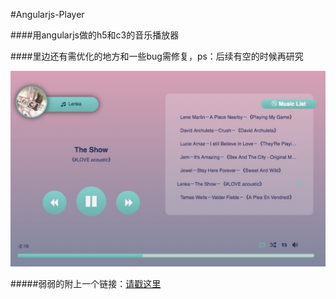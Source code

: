 #Angularjs-Player

####用angularjs做的h5和c3的音乐播放器

####里边还有需优化的地方和一些bug需修复，ps：后续有空的时候再研究

![demo.jpg](demo.jpg)

#####弱弱的附上一个链接：[请戳这里](http://www.uselessblog.cn/JQM-me/player/)

